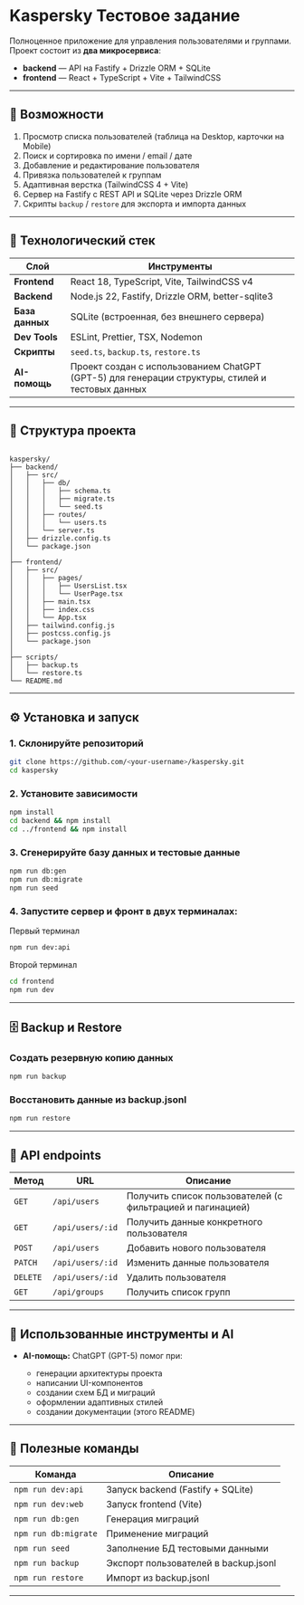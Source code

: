 # Kaspersky Тестовое задание

Полноценное приложение для управления пользователями и группами.  
Проект состоит из **два микросервиса**:  
- **backend** — API на Fastify + Drizzle ORM + SQLite  
- **frontend** — React + TypeScript + Vite + TailwindCSS  

---

## 🚀 Возможности

1) Просмотр списка пользователей (таблица на Desktop, карточки на Mobile)  
2) Поиск и сортировка по имени / email / дате  
3) Добавление и редактирование пользователя  
4) Привязка пользователей к группам  
5) Адаптивная верстка (TailwindCSS 4 + Vite)  
6) Сервер на Fastify с REST API и SQLite через Drizzle ORM  
7) Скрипты `backup` / `restore` для экспорта и импорта данных

---

## 🧩 Технологический стек

| Слой | Инструменты |
|------|--------------|
| **Frontend** | React 18, TypeScript, Vite, TailwindCSS v4 |
| **Backend** | Node.js 22, Fastify, Drizzle ORM, better-sqlite3 |
| **База данных** | SQLite (встроенная, без внешнего сервера) |
| **Dev Tools** | ESLint, Prettier, TSX, Nodemon |
| **Скрипты** | `seed.ts`, `backup.ts`, `restore.ts` |
| **AI-помощь** | Проект создан с использованием ChatGPT (GPT-5) для генерации структуры, стилей и тестовых данных |

---

## 📂 Структура проекта

```

kaspersky/
├── backend/
│   ├── src/
│   │   ├── db/
│   │   │   ├── schema.ts
│   │   │   ├── migrate.ts
│   │   │   └── seed.ts
│   │   ├── routes/
│   │   │   └── users.ts
│   │   └── server.ts
│   ├── drizzle.config.ts
│   └── package.json
│
├── frontend/
│   ├── src/
│   │   ├── pages/
│   │   │   ├── UsersList.tsx
│   │   │   └── UserPage.tsx
│   │   ├── main.tsx
│   │   ├── index.css
│   │   └── App.tsx
│   ├── tailwind.config.js
│   ├── postcss.config.js
│   └── package.json
│
├── scripts/
│   ├── backup.ts
│   └── restore.ts
└── README.md

````

---

## ⚙️ Установка и запуск

### 1. Склонируйте репозиторий
```bash
git clone https://github.com/<your-username>/kaspersky.git
cd kaspersky
````

### 2. Установите зависимости

```bash
npm install
cd backend && npm install
cd ../frontend && npm install
```

### 3. Сгенерируйте базу данных и тестовые данные

```bash
npm run db:gen        
npm run db:migrate    
npm run seed          
```

### 4. Запустите сервер и фронт в двух терминалах:

Первый терминал
```bash
npm run dev:api
```
Второй терминал
```bash
cd frontend
npm run dev
```

---

## 🗄️ Backup и Restore

### Создать резервную копию данных

```bash
npm run backup
```

### Восстановить данные из backup.jsonl

```bash
npm run restore
```

---

## 🔗 API endpoints

| Метод    | URL              | Описание                                                   |
| -------- | ---------------- | ---------------------------------------------------------- |
| `GET`    | `/api/users`     | Получить список пользователей (с фильтрацией и пагинацией) |
| `GET`    | `/api/users/:id` | Получить данные конкретного пользователя                   |
| `POST`   | `/api/users`     | Добавить нового пользователя                               |
| `PATCH`  | `/api/users/:id` | Изменить данные пользователя                               |
| `DELETE` | `/api/users/:id` | Удалить пользователя                                       |
| `GET`    | `/api/groups`    | Получить список групп                                      |


---

## 🧠 Использованные инструменты и AI

* **AI-помощь:** ChatGPT (GPT-5) помог при:

  * генерации архитектуры проекта
  * написании UI-компонентов
  * создании схем БД и миграций
  * оформлении адаптивных стилей
  * создании документации (этого README)

---

## 🧰 Полезные команды

| Команда              | Описание                             |
| -------------------- | ------------------------------------ |
| `npm run dev:api`    | Запуск backend (Fastify + SQLite)    |
| `npm run dev:web`    | Запуск frontend (Vite)               |
| `npm run db:gen`     | Генерация миграций                   |
| `npm run db:migrate` | Применение миграций                  |
| `npm run seed`       | Заполнение БД тестовыми данными      |
| `npm run backup`     | Экспорт пользователей в backup.jsonl |
| `npm run restore`    | Импорт из backup.jsonl               |

---
